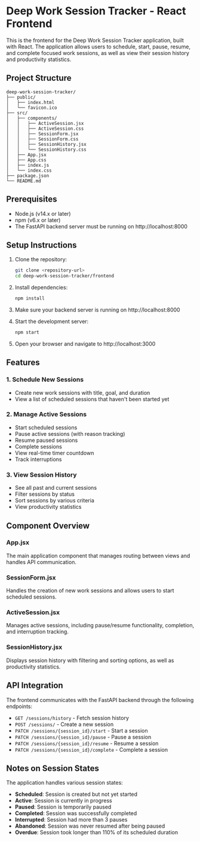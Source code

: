 # Deep Work Session Tracker - React Frontend

This is the frontend for the Deep Work Session Tracker application, built with React. The application allows users to schedule, start, pause, resume, and complete focused work sessions, as well as view their session history and productivity statistics.

## Project Structure

```
deep-work-session-tracker/
├── public/
│   ├── index.html
│   └── favicon.ico
├── src/
│   ├── components/
│   │   ├── ActiveSession.jsx
│   │   ├── ActiveSession.css
│   │   ├── SessionForm.jsx
│   │   ├── SessionForm.css
│   │   ├── SessionHistory.jsx
│   │   └── SessionHistory.css
│   ├── App.jsx
│   ├── App.css
│   ├── index.js
│   └── index.css
├── package.json
└── README.md
```

## Prerequisites

- Node.js (v14.x or later)
- npm (v6.x or later)
- The FastAPI backend server must be running on http://localhost:8000

## Setup Instructions

1. Clone the repository:
   ```bash
   git clone <repository-url>
   cd deep-work-session-tracker/frontend
   ```

2. Install dependencies:
   ```bash
   npm install
   ```

3. Make sure your backend server is running on http://localhost:8000

4. Start the development server:
   ```bash
   npm start
   ```

5. Open your browser and navigate to http://localhost:3000

## Features

### 1. Schedule New Sessions
- Create new work sessions with title, goal, and duration
- View a list of scheduled sessions that haven't been started yet

### 2. Manage Active Sessions
- Start scheduled sessions
- Pause active sessions (with reason tracking)
- Resume paused sessions
- Complete sessions
- View real-time timer countdown
- Track interruptions

### 3. View Session History
- See all past and current sessions
- Filter sessions by status
- Sort sessions by various criteria
- View productivity statistics

## Component Overview

### App.jsx
The main application component that manages routing between views and handles API communication.

### SessionForm.jsx
Handles the creation of new work sessions and allows users to start scheduled sessions.

### ActiveSession.jsx
Manages active sessions, including pause/resume functionality, completion, and interruption tracking.

### SessionHistory.jsx
Displays session history with filtering and sorting options, as well as productivity statistics.

## API Integration

The frontend communicates with the FastAPI backend through the following endpoints:

- `GET /sessions/history` - Fetch session history
- `POST /sessions/` - Create a new session
- `PATCH /sessions/{session_id}/start` - Start a session
- `PATCH /sessions/{session_id}/pause` - Pause a session
- `PATCH /sessions/{session_id}/resume` - Resume a session
- `PATCH /sessions/{session_id}/complete` - Complete a session

## Notes on Session States

The application handles various session states:

- **Scheduled**: Session is created but not yet started
- **Active**: Session is currently in progress
- **Paused**: Session is temporarily paused
- **Completed**: Session was successfully completed
- **Interrupted**: Session had more than 3 pauses
- **Abandoned**: Session was never resumed after being paused
- **Overdue**: Session took longer than 110% of its scheduled duration